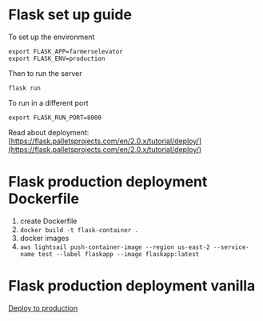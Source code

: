 # Flask set up guide

To set up the environment
```
export FLASK_APP=farmerselevator
export FLASK_ENV=production
```

Then to run the server
```
flask run
```

To run in a different port
```
export FLASK_RUN_PORT=8000
```

Read about deployment: [https://flask.palletsprojects.com/en/2.0.x/tutorial/deploy/](https://flask.palletsprojects.com/en/2.0.x/tutorial/deploy/)

# Flask production deployment Dockerfile

1. create Dockerfile
2. `docker build -t flask-container . `
3. docker images
4. `aws lightsail push-container-image --region us-east-2 --service-name test --label flaskapp --image flaskapp:latest`

# Flask production deployment vanilla

[Deploy to production](https://flask.palletsprojects.com/en/2.0.x/tutorial/deploy/)